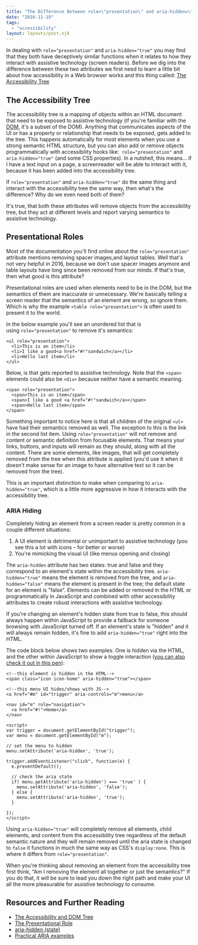 ```yaml
---
title: "The Difference Between role=\"presentation\" and aria-hidden=\"true\""
date: "2016-11-19"
tags:
  - "accessibility"
layout: layouts/post.njk
---
```


In dealing with `role="presentation"` and `aria-hidden="true"` you may find that they both have deceptively similar functions when it relates to how they interact with assistive technology (screen readers). Before we dig into the difference between these two attributes we first need to learn a little bit about how accessibility in a Web browser works and this thing called: [The Accessibility Tree](https://www.w3.org/TR/core-aam-1.1/#intro_treetypes)

## The Accessibility Tree

The accessibility tree is a mapping of objects within an HTML document that need to be exposed to assistive technology (if you're familiar with the [DOM](https://developer.mozilla.org/en-US/docs/Web/API/Document_Object_Model), it's a subset of the DOM). Anything that communicates aspects of the UI or has a property or relationship that needs to be exposed, gets added to the tree. This happens automatically for most elements when you use a strong semantic HTML structure, but you can also add or remove objects programmatically with accessibility hooks like:  `role="presentation"` and `aria-hidden="true"` (and some CSS properties). In a nutshell, this means… if I have a text input on a page, a screenreader will be able to interact with it, because it has been added into the accessibility tree.

If `role="presentation"` and `aria-hidden="true"` do the same thing and interact with the accessibility tree the same way, then what's the difference? Why do we even need both of them?

It's true, that both these attributes will remove objects from the accessibility tree, but they act at different levels and report varying semantics to assistive technology.

## Presentational Roles

Most of the documentation you'll find online about the `role="presentation"` attribute mentions removing spacer images,and layout tables. Well that's not very helpful in 2016, because we don't use spacer images anymore and table layouts have long since been removed from our minds. If that's true, then what good is this attribute?

Presentational roles are used when elements need to be in the DOM, but the semantics of them are inaccurate or unnecessary. We're basically telling a screen reader that the semantics of an element are wrong, so ignore them. Which is why the example `<table role="presentation">` is often used to present it to the world.

In the below example you'll see an unordered list that is using `role="presentation"` to remove it's semantics:

```
<ul role="presentation">
  <li>This is an item</li>
  <li>I like a good<a href="#!"sandwich</a></li>
  <li>Hello last item</li>
</ul>
```

Below, is that gets reported to assistive technology. Note that the `<span>` elements could also be `<div>` because neither have a semantic meaning.

```
<span role="presentation">
  <span>This is an item</span>
  <span>I like a good <a href="#!"sandwich</a></span>
  <span>Hello last item</span>
</span>
```

Something important to notice here is that all children of the original `<ul>` have had their semantics removed as well. The exception to this is the link in the second list item. Using `role="presentation"` will not remove and content or semantic definition from focusable elements. That means your links, buttons, and inputs will remain as they should, along with all the content. There are some elements, like images, that will get completely removed from the tree when this attribute is applied (you'd use it when it doesn't make sense for an image to have alternative text so it can be removed from the tree).

This is an important distinction to make when comparing to `aria-hidden="true"`, which is a little more aggressive in how it interacts with the accessibility tree.

### ARIA Hiding

Completely hiding an element from a screen reader is pretty common in a couple different situations:

1. A UI element is detrimental or unimportant to assistive technology (you see this a lot with icons – for better or worse)
2. You're mimicking the visual UI (like menus opening and closing)

The `aria-hidden` attribute has two states: true and false and they correspond to an element's state within the accessibility tree. `aria-hidden="true"` means the element is removed from the tree, and `aria-hidden="false"` means the element is present in the tree; the default state for an element is "false". Elements can be added or removed in the HTML or programmatically in JavaScript and combined with other accessibility attributes to create robust interactions with assistive technology.

If you're changing an element's hidden state from true to false, this should always happen within JavaScript to provide a fallback for someone browsing with JavaScript turned off. If an element's state is "hidden" and it will always remain hidden, it's fine to add `aria-hidden="true"` right into the HTML.

The code block below shows two examples. One is hidden via the HTML, and the other within JavaScript to show a toggle interaction ([you can also check it out in this pen](http://codepen.io/timwright12/pen/zKNppy)):

```
<!--this element is hidden in the HTML-->
<span class="icon icon-home" aria-hidden="true"></span>

<!--this menu UI hides/shows with JS-->
<a href="#m" id="trigger" aria-controls="m">menu</a>

<nav id="m" role="navigation">
  <a href="#!">Home</a>
</nav>

<script>
var trigger = document.getElementById("trigger");
var menu = document.getElementById("m");

// set the menu to hidden
menu.setAttribute('aria-hidden', 'true');

trigger.addEventListener("click", function(e) {
  e.preventDefault();

  // check the aria state
  if( menu.getAttribute('aria-hidden') === 'true' ) {
    menu.setAttribute('aria-hidden', 'false');
  } else {
    menu.setAttribute('aria-hidden', 'true');
  }

});
</script>
```

Using `aria-hidden="true"` will completely remove all elements, child elements, and content from the accessibility tree regardless of the default semantic nature and they will remain removed until the aria state is changed to `false` it functions in much the same way as CSS's `display:none`. This is where it differs from `role="presentation"`.

When you're thinking about removing an element from the accessibility tree first think, "Am I removing the element all together or just the semantics?" If you do that, it will be sure to lead you down the right path and make your UI all the more pleasurable for assistive technology to consume.

## Resources and Further Reading

- [The Accessibility and DOM Tree](https://www.w3.org/TR/core-aam-1.1/#intro_treetypes)
- [The Presentational Role](https://www.w3.org/TR/wai-aria-practices-1.1/#presentation_role)
- [aria-hidden (state)](https://www.w3.org/TR/wai-aria-1.1/#aria-hidden)
- [Practical ARIA examples](http://heydonworks.com/practical_aria_examples/)
